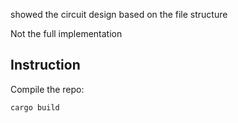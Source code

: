 showed the circuit design based on the file structure

Not the full implementation


## Instruction

Compile the repo:

```shell
cargo build
```
